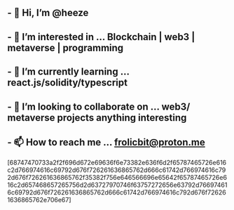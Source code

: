 ## - 👋 Hi, I’m @heeze
## - 👀 I’m interested in ... Blockchain | web3 | metaverse | programming
## - 🌱 I’m currently learning ... react.js/solidity/typescript 
## - 💞️ I’m looking to collaborate on ... web3/ metaverse projects anything interesting
## - 📫 How to reach me ... frolicbit@proton.me
[68747470733a2f2f696d672e69636f6e73382e636f6d2f65787465726e616c2d766974616c69792d676f726261636865762d666c61742d766974616c792d676f726261636865762f35382f756e646566696e65642f65787465726e616c2d657468657265756d2d63727970746f63757272656e63792d766974616c69792d676f726261636865762d666c61742d766974616c792d676f726261636865762e706e67]

<!---
heeze is a ✨ special ✨ repository because its `README.md` (this file) appears on your GitHub profile.
You can click the Preview link to take a look at your changes.
--->

